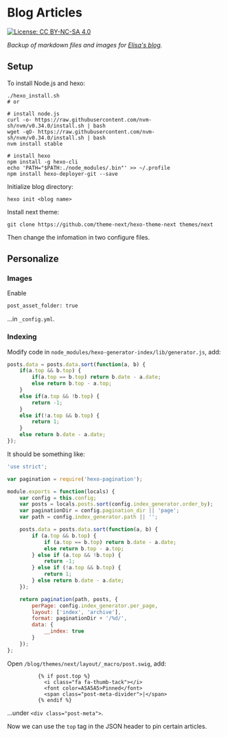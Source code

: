 # Blog Articles

[![License: CC BY-NC-SA 4.0](https://img.shields.io/badge/License-CC%20BY--NC--SA%204.0-lightgrey.svg)](https://creativecommons.org/licenses/by-nc-sa/4.0/) 

*Backup of markdown files and images for [Elisa's blog](https://etsai.site).*



## Setup

To install Node.js and hexo:

```shell
./hexo_install.sh
# or

# install node.js
curl -o- https://raw.githubusercontent.com/nvm-sh/nvm/v0.34.0/install.sh | bash
wget -qO- https://raw.githubusercontent.com/nvm-sh/nvm/v0.34.0/install.sh | bash
nvm install stable

# install hexo
npm install -g hexo-cli
echo 'PATH="$PATH:./node_modules/.bin"' >> ~/.profile
npm install hexo-deployer-git --save
```

Initialize blog directory:

```shell
hexo init <blog name>
```

Install next theme:

```shell
git clone https://github.com/theme-next/hexo-theme-next themes/next
```

Then change the infomation in two configure files.

## Personalize

### Images

Enable 

```xml
post_asset_folder: true
```

...in `_config.yml`.

### Indexing

Modify code in `node_modules/hexo-generator-index/lib/generator.js`, add:

```javascript
posts.data = posts.data.sort(function(a, b) {
    if(a.top && b.top) { 
        if(a.top == b.top) return b.date - a.date; 
        else return b.top - a.top;
    }
    else if(a.top && !b.top) { 
        return -1;
    }
    else if(!a.top && b.top) {
        return 1;
    }
    else return b.date - a.date; 
});
```

It should be something like:

```javascript
'use strict';

var pagination = require('hexo-pagination');

module.exports = function(locals) {
    var config = this.config;
    var posts = locals.posts.sort(config.index_generator.order_by);
    var paginationDir = config.pagination_dir || 'page';
    var path = config.index_generator.path || '';

    posts.data = posts.data.sort(function(a, b) {
        if (a.top && b.top) {
            if (a.top == b.top) return b.date - a.date; 
            else return b.top - a.top; 
        } else if (a.top && !b.top) { 
            return -1;
        } else if (!a.top && b.top) {
            return 1;
        } else return b.date - a.date; 
    });

    return pagination(path, posts, {
        perPage: config.index_generator.per_page,
        layout: ['index', 'archive'],
        format: paginationDir + '/%d/',
        data: {
            __index: true
        }
    });
};
```

Open `/blog/themes/next/layout/_macro/post.swig`, add:

```
          {% if post.top %}
            <i class="fa fa-thumb-tack"></i>
            <font color=A5A5A5>Pinned</font>
            <span class="post-meta-divider">|</span>
          {% endif %}
```

...under `<div class="post-meta">`.

Now we can use the `top` tag in the JSON header to pin certain articles.

